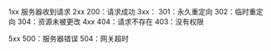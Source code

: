 1xx
    服务器收到请求
2xx
    200：请求成功
3xx：
    301：永久重定向
    302：临时重定向
    304：资源未被更改
4xx
    404：请求不存在
    403：没有权限

5xx
    500：服务器错误
    504：网关超时